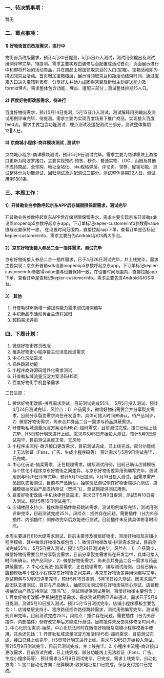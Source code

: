 ### 一、待决策事项：
暂无

### 二、重点事项：

####  1) 好物街首页改版需求，进行中
物街首页改版需求，预计4月30日提测，5月5日介入测试，测试用例输出及测试用例评审完毕，待提测。需求主要实现由装修后台配置成活动首页，页面展示进行中和即将开始的活动商品，并在商品上增加领取京豆的入口(宝箱)。宝箱活动即为拼团领京豆活动。首页增加宝箱楼层，展示待领取京豆和距活动结束时间，通过宝箱入口进入宝箱列表页，分享好友并助力成团得京豆及新增主动提送能力及formid埋点，需求整体包含功能、埋点、适配三部分；测试整体排期15人日。

#### 2) 百度好物街改版需求，待进行
百度好物街需求，预计5月14日提测，5月15日介入测试，测试解释用例输出及测试用例评审完毕，待提测。需求主要为实现百度场景下推广商品，实现接入百度feed流。需求主要包含功能测试、埋点测试及适配测试三部分，测试整体排期12人日。

#### 3) 京商城小程序-商详模块测试 , 测试中
京商城小程序-商详模块测试，预计5月9日测试完毕。需求主要为商详模块上游接口更新为阿波罗接口，主要实现预约
预售、秒杀、普通实物、LOC、山姆及其他不支持商品、全球购、地址全站化、sku规格弹层、评论页、领券、促销功能，测试整体分为功能测试、回归测试及适配测试三部分。测试整体排期22人日，测试用例1801条。

### 三、本周工作：
#### 1）开普勒业务参数呼起京东APP后存储期限保留需求，测试完毕

开普勒业务参数呼起京东APP后存储期限保留需求，需求主要实现京东开普勒sdk设置mopenbp5参数呼起京东app，下订单标记kepler-customerinfo参数得value值与设置保持一致， 在设置时间范围内，直接拉起app下单，查看订单是否标记kepler-customerinfo，需求主要分为Android与iOS两大平台。

#### 2）京东好物街接入券品二合一插件需求，测试完毕
 京东好物街接入券品二合一插件需求，已于4月26日测试完毕，并上线完毕，需求主要实现：京东开普勒sdk设置mopenbp5参数呼起京东app，下订单标记kepler-customerinfo参数得value值与设置保持一致，在设置时间范围内，直接拉起app下单，查看订单是否标记kepler-customerinfo。需求主要包含Android与IOS平台。

 #### 3） 其他

 1. 开普勒SDK新增一键加购能力需求测试用例编写
 2. 手机新品季活动黄金主流程回归
 3. 超码需求评审


### 四、下周计划：

1. 微信好物街首页改版
2. 维系好物街小程序接主动消息推送需求
3. 中心化玩法需求
4. 插件跳转功能
5. 小程序商详源码组件化需求测试
6. 开普勒私域流量沉淀方案活码H5页
7. 百度好物街手机登录需求



二日进度：
1. 微信好物街改版-拼豆需求测试，目前测试完成55%， 5月5日投入测试，预计4月24日测试完毕，风险点：1）产品同步，微信好物街需要合并分享裂变需求，目前分享裂变需求尚在开发当中，具体可接入时间未确认。待产品同步，2）微信好物街需求，尚未合并券品二合一需求与药品屏蔽需求。
2. 开普勒私域流量沉淀方案活码H5页-超码需求，目前测试完成，接口已经上线完毕，H5页预计明天进行上线。需求与5月5日开始投入测试，预计5月9日测试完毕，目前测试进度正常。无风险
3. 小程序主流程-商详接口更改需求，目前测试完成，已上线完成，部分功能线上无法验证（Fans、广告、生成小程序码等） 预计需求与5月9日测试完毕，已完成。
4. 中心化玩法-抽奖需求，正在梳理需求，编写测试用例，目前已确认店铺模板与个性化小程序京东好物街之间差异。与京东好物街差异用例编写完毕，测试用例与5月9日评审完毕，预计5月15日提测，5月16日投入测试。因需求需产品团队支援测试，目前与产品确认，抽奖玩法测试侧在好物街端尽心测试，店铺模板抽奖由产品支持测试（贺鸿飞），测试侧提供测试用例。
5. 百度好物街改版-手机快捷登录需求，需求已于5月9日提测，测试5月10日投入测试。预计5月15日测试完毕。
6. 店铺楼层支持小、程序路径插件路径跳转需求，测试用例编写完毕，测试用例评审完毕，目前测试完成25%，风险点：插件存在问题，需要插件（分为外部插件、内部插件）侧修改完毕后方能进行测试。目前插件未反馈具体修复时间点。


本周主要进行618大促需求测试，目前主要涉及微信好物街、百度好物街及店铺小程序模板，其中微信好物街改版包含：1. 微信好物街改版-拼豆需求测试，目前测试完成55%， 5月5日投入测试，预计4月24日测试完毕，风险点：1）产品同步，微信好物街需要合并分享裂变需求，目前分享裂变需求尚在开发当中，具体可接入时间未确认。待产品同步，2）微信好物街需求，尚未合并券品二合一需求与药品屏蔽需求。2. 中心化玩法-抽奖需求，正在梳理需求，编写测试用例，目前已确认店铺模板与个性化小程序京东好物街之间差异。与京东好物街差异用例编写完毕，测试用例与5月9日评审完毕，预计5月15日提测，5月16日投入测试。因需求需产品团队支援测试，目前与产品确认，抽奖玩法测试侧在好物街端尽心测试，店铺模板抽奖由产品支持测试（贺鸿飞），测试侧提供测试用例。百度好物街主要包含：1. 百度好物街改版-手机快捷登录需求，需求测试用例已评审通过。需求已于5月9日提测，测试5月10日投入测试。预计5月15日测试完毕。店铺小程序模板主要包含：1. 店铺楼层支持小、程序路径插件路径跳转需求，测试用例编写完毕，测试用例评审完毕，目前测试完成25%，风险点：插件存在问题，需要插件（分为外部插件、内部插件）侧修改完毕后方能进行测试。目前插件未反馈具体修复时间点。2. 中心化玩法需求-抽奖，中心化玩法同时在微信好物街及店铺小程序模板中使用。其余还包括：1. 开普勒私域流量沉淀方案活码H5页-超码需求，目前测试完成，接口已经上线完毕，H5页预计明天进行上线。需求与5月5日开始投入测试，预计5月9日测试完毕，目前已测试完成，并上线完毕。2. 小程序主流程-商详接口更改需求，目前测试完成，已上线完成，部分功能线上无法验证（Fans、广告、生成小程序码等） 预计需求与5月9日测试完毕，已完成。需求上线完毕。自动化方向：1. 接口自动化方向：结算模块-收货地址接口已完成，保存支付接口已完成。